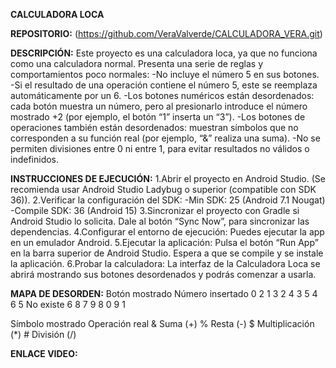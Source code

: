 **CALCULADORA LOCA**


**REPOSITORIO:** (https://github.com/VeraValverde/CALCULADORA_VERA.git)

**DESCRIPCIÓN:**
Este proyecto es una calculadora loca, ya que no funciona como una calculadora normal.
Presenta una serie de reglas y comportamientos poco normales:
   -No incluye el número 5 en sus botones.
   -Si el resultado de una operación contiene el número 5, este se reemplaza automáticamente por un 6.
   -Los botones numéricos están desordenados: cada botón muestra un número, pero al presionarlo introduce el número mostrado +2 
   (por ejemplo, el botón “1” inserta un “3”).
   -Los botones de operaciones también están desordenados: muestran símbolos que no corresponden a su función real (por ejemplo, “&” realiza una suma).
   -No se permiten divisiones entre 0 ni entre 1, para evitar resultados no válidos o indefinidos.

**INSTRUCCIONES DE EJECUCIÓN:**
   1.Abrir el proyecto en Android Studio.
      (Se recomienda usar Android Studio Ladybug o superior (compatible con SDK 36)).
   2.Verificar la configuración del SDK:
      -Min SDK: 25 (Android 7.1 Nougat)
      -Compile SDK: 36 (Android 15)
   3.Sincronizar el proyecto con Gradle si Android Studio lo solicita.
      Dale al botón “Sync Now”, para sincronizar las dependencias.
   4.Configurar el entorno de ejecución:
      Puedes ejecutar la app en un emulador Android.
   5.Ejecutar la aplicación:
      Pulsa el botón “Run App” en la barra superior de Android Studio.
      Espera a que se compile y se instale la aplicación.
   6.Probar la calculadora:
      La interfaz de la Calculadora Loca se abrirá mostrando sus botones desordenados y podrás comenzar a usarla.

**MAPA DE DESORDEN:**
Botón mostrado	   Número insertado
      0	                 2
      1	                 3
      2	                 4
      3	                 5
      4	                 6
      5                   No existe
      6	                 8
      7	                 9
      8	                 0
      9	                 1

Símbolo mostrado	Operación real
      &	            Suma (+)
      %	            Resta (-)
      $	            Multiplicación (*)
      #	            División (/)



**ENLACE VIDEO:**

